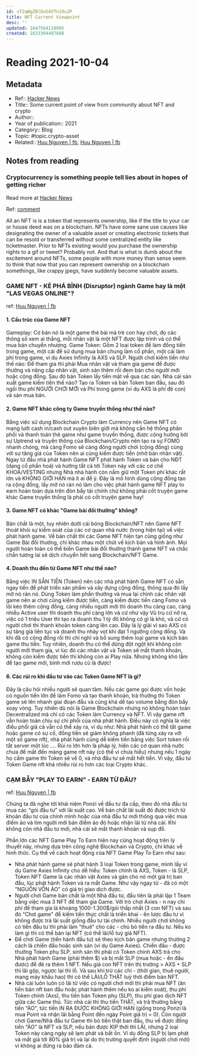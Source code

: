 ```yaml
---
id: vT2qWgZBlOuS4VTn1OuJP
title: NFT Current Viewpoint
desc: ''
updated: 1647564118995
created: 1633304407688
---
```

# Reading 2021-10-04

## Metadata

- Ref:: [Hacker News](https://news.ycombinator.com/item?id=28640636)
- Title:: Some current point of view from community about NFT and crypto
- Author:: 
- Year of publication:: 2021
- Category:: Blog
- Topic: #topic.crypto-asset
- Related:: [Huu Nguyen | fb](https://www.facebook.com/nhtuat/posts/10158248990824249), [Huu Nguyen | fb](https://www.facebook.com/nhtuat/posts/10158256014649249)

## Notes from reading

### Cryptocurrency is something people tell lies about in hopes of getting richer

Read more at [Hacker News](https://news.ycombinator.com/item?id=28640636)

Ref: [comment](https://news.ycombinator.com/item?id=28643185)

All an NFT is is a token that represents ownership, like if the title to your car or house deed was on a blockchain.
NFTs have some sane use causes like designating the owner of a valuable asset or creating electronic tickets that can be resold or transferred without some centralized entity like ticketmaster.
Prior to NFTs existing would you purchase the ownership rights to a gif or tweet? Probably not. And that is what is dumb about the excitement around NFTs, some people with more money than sense seem to think that now that you can represent ownership on a blockchain somethings, like crappy jpegs, have suddenly become valuable assets.

### GAME NFT - KẺ PHÁ BỈNH (Disruptor) ngành Game hay là một "LAS VEGAS ONLINE"?
ref: [Huu Nguyen | fb](https://www.facebook.com/nhtuat/posts/10158248990824249)

#### 1. Cấu trúc của Game NFT
Gameplay: Cơ bản nó là một game thẻ bài mà trẻ con hay chơi, đọ các thông số xem ai thắng, mỗi nhân vật là một NFT được lập trình và có thể mua bán chuyển nhượng.
Game Token: Gồm 2 loại token để làm đồng tiền trong game, một cái để sử dụng mua bán chung làm cổ phần, một cái làm phí trong game, ví dụ Axies Infinity là AXS và SLP. 
Người chơi kiếm tiền như thế nào: Để tham gia thì phải Mua nhân vật và tham gia game để được thưởng và nâng cấp nhân vật, sinh sản thêm rồi đem bán cho người mới hoặc cộng đồng. Sau đó bán Token lấy tiền mặt về qua các sàn.
Nhà cái sản xuất game kiếm tiền thế nào? Tạo ra Token và bán Token ban đầu, sau đó ngồi thu phí NGƯỜI CHƠI MỚI và Phí trong game (ví dụ AXS là phí đẻ con) và sàn mua bán.

#### 2. Game NFT khác công ty Game truyền thống như thế nào?
Bằng việc sử dụng Blockchain Crypto làm Currency nên Game NFT có mạng lưới cash in/cash out xuyên biên giới mà không cần hệ thống phân phối và thanh toán thẻ game như game truyền thống, được cộng hưởng bởi sự Uptrend và truyền thông của Blockchain/Crypto nên tạo ra sự FOMO nhanh chóng, mà càng Fomo sẽ càng đông người chơi (cộng đồng) cùng với sự tăng giá của Token nên ai cũng kiếm được tiền (nhờ bán nhân vật). Ngay từ đầu nhà phát hành Game NFT phát hành Token và bán cho NĐT (dạng cổ phần hoá) và hướng tất cả tới Token này với các cơ chế KHOÁ/VESTING nhưng Nhà nhà hành còn nắm giữ một Token phí khác rất lớn và KHÔNG GIỚI HẠN mà ít ai để ý.
Đây là mô hình dùng cộng đồng tạo ra cộng đồng, lấy mỡ nó rán nó làm cho việc phát hành game NFT play to earn hoàn toàn dựa trên đòn bẩy tài chính chứ không phải cốt truyện game khác Game truyền thống là phải có cốt truyện game hay!

#### 3. Game NFT có khác "Game bài đổi thưởng" không?
Bản chất là một, tuy nhiên dưới cái bóng Blockchain/NFT nên Game NFT thoát khỏi sự kiểm soát của các cơ quan nhà nước (trong hiện tại) về việc phát hành game. Về bản chất thì các Game NFT hiện tạn cũng giống như Game Bài đổi thưởng, chỉ khác nhau một chút về kịch bản và hình ảnh. 
Mọi người hoàn toàn có thể biến Game bài đổi thưởng thành game NFT và chắc chắn tương lai sẽ dịch chuyển hết sang Blockchain/NFT Game.  

#### 4. Doanh thu đến từ Game NFT như thế nào?
Bằng việc IN SẴN TIỀN (Token) nên các nhà phát hành Game NFT có sẵn ngay tiền để phát triển sản phẩm và xây dựng cộng đồng, thông qua đó lấy mỡ nó rán nó. Dùng Token làm phần thưởng và mua lại chính các nhân vật game nên ai chơi cũng kiếm được tiền, càng kiếm được tiền càng Fomo và lôi kéo thêm cộng đồng, càng nhiều người mới thì doanh thu càng cao, càng nhiều Active user thì doanh thu phí càng lớn và cứ như vậy Vũ trụ cứ nở ra, việc có 1 triệu User thì tạo ra doanh thu 1 tỷ đô không có gì là khó, và cứ có người chơi thì thanh khoản token càng lên cao. Đây là lý giải vì sao AXS có sự tăng giá liên tục và doanh thu nhảy vọt khi đạt 1 ngưỡng cộng đồng.
Và khi đã có cộng đồng rồi thì chỉ nghĩ và bổ sung thêm loại game và kịch bản game thu tiền. Tuy nhiên, doanh thu có thể dừng đột ngột khi không còn người mới tham gia, vì lúc đó các nhân vật và Token sẽ mất thanh khoản, không còn kiếm được tiền thì không còn ai Play nữa. Nhưng không khó lắm để tạo game mới, bình mới rượu cũ là được!

#### 6. Các rủi ro khi đầu tư vào các Token Game NFT là gì?
Đây là câu hỏi nhiều người sẽ quan tâm. Nếu các game gọi được vốn hoặc có nguồn tiền lớn để làm Fomo và tạo thanh khoản, trả thưởng thì Token game sẽ lên nhanh giai đoạn đầu và cũng khá dễ tạo volume bằng đòn bẩy xoay vòng. Tuy nhiên dù nói là Game Blockchain nhưng nó không hoàn toàn Decentralized mà chỉ có các Token làm Currency và NFT. Vì vậy game nft vẫn hoàn toàn chịu sự chi phối của nhà phát hành. Điều này có nghĩa là việc điều phối giá cả vẫn có thể xảy ra, ví dụ như: Nhà phát hành có thể tắt game hoặc game có sự cố, đồng tiền sẽ giảm không phanh (đã từng xảy ra với một số game nft), nhà phát hành cũng dễ kiếm tiền bằng việc Sort token rồi tắt server một lúc ....
Rủi ro lớn hơn là pháp lý, hiện các cơ quan nhà nước chưa để mắt đến mảng game nft này (có thể vì chưa hiểu) nhưng nếu 1 ngày họ cấm game thì Token sẽ về 0, và nhà đầu tư sẽ mất hết tiền. Vì vậy, đầu tư Token Game nft khá nhiều rủi ro hơn các loại Crypto khác.

### CẠM BẪY "PLAY TO EARN" - EARN TỪ ĐÂU?
ref: [Huu Nguyen | fb](https://www.facebook.com/nhtuat/posts/10158256014649249)

Chúng ta đã nghe tới khái niệm Ponzi về đầu tư đa cấp, theo đó nhà đầu tư mua các "gói đầu tư" với lãi suất cao. Về bản chất lãi suất đó được trích từ khoản đầu tư của chính mình hoặc của nhà đầu tư mới thông qua việc mua điểm ảo và tìm người mới bán điểm ảo đó hoặc nhận lãi từ nhà cái. Khi không còn nhà đầu tư mới, nhà cái sẽ mất thanh khoản và sụp đổ.

Phần lớn các NFT Game Play To Earn hiện nay cũng hoạt động trên lý thuyết này, nhưng dựa trên công nghệ Blockchain và Crypto, chỉ khác về hình thức. Cụ thể về cách hoạt động của NFT Game Play To Earn như sau:

- Nhà phát hành game sẽ phát hành 3 loại Token trong game, mình lấy ví dụ Game Axies Infinity cho dễ hiểu: Token chính là AXS, Token -  là SLP, Token NFT Game là các nhân vật Axies và gán cho nó một giá trị ban đầu, lúc phát hành Token và ra mắt Game. Như vậy ngay từ -  đã có một "NGUỒN VỐN ẢO" có giá trị giao dịch được.
- Người chơi Game bản chất là một Nhà đầu tư, đầu tiên là phải lập 1 Team bằng việc mua 3 NFT để tham gia Game.  Với trò chơi Axies - n nay chi phí để tham gia là khoảng 1000-1.300$/gói thấp nhất (3 con NFT) và sau đó "Chơi game" để kiếm tiền thực chất là triển khai - ến lược đầu tư vì không được trả lãi suất giống đầu tư tài chính. Nhiều người chơi không có tiền đầu tư thì phải làm "thuê" cho các -  chủ bỏ tiền ra đầu tư. Nếu ko làm gì thì có thể bán lại NFT (có thể lãi/lỗ tuỳ giá NFT).
- Để chơi Game (tiến hành đầu tư) sẽ theo kịch bản game nhưng thường 2 cách là chiến đấu hoặc sinh sản (ví dụ Game Axies). Chiến đấu -  được thưởng Token phụ SLP, sinh sản thì phải có Token chính AXS trả cho Nhà phát hành Game (phải thêm $) và bị mất SLP (mua hoặc - ến đấu được) để đẻ ra thêm 1 NFT. Nếu giá con NFT trên thị trường > AXS + SLP thì lãi gộp, ngược lại thì lỗ. Và sau khi trừ các chi -  (thời gian, thuê người, mạng máy khấu hao) thì có thể LÃI/LỖ THẬT tuỳ thời điểm bán NFT. 
- Nhà cái luôn luôn có lãi từ việc có người chơi mới thì phải mua NFT (ăn tiền bán nft ban đầu hoặc phát hành thêm nếu ko ai kiểm soát), thu phí Token chính (Axs), thu tiền bán Token phụ (SLP), thu phí giao dịch NFT giữa các Game thủ. Tức nhà cái thì thu tiền THẬT, và trả thưởng bằng tiền "ẢO", tức tiền IN RA ĐƯỢC KHÔNG GIỚI HẠN (giống trong Ponzi là mua Point và nhận lãi bằng Point đến ngày Point giá trị = 0). Còn người chơi Game/Nhà đầu tư Game thì bỏ tiền thật ban đầu, thu về được đống tiền "ẢO" là NFT và SLP, nếu bán được KỊP thời thì LÃI, nhưng 2 loại Token này càng ngày sẽ lạm phát và bất ổn. Ví dụ đồng SLP bị lạm phát và mất giá tới 80% giá trị và lại do thị trường quyết định (người chơi mới) vì không ai đứng ra bảo đảm cả. 
